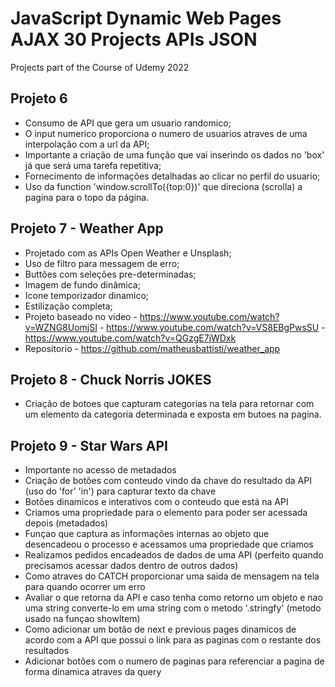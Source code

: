 # JavaScript Dynamic Web Pages AJAX 30 Projects APIs JSON
Projects part of the Course of Udemy 2022

## Projeto 6
- Consumo de API que gera um usuario randomico;
- O input numerico proporciona o numero de usuarios atraves de uma interpolação com a url da API;
- Importante a criação de uma função que vai inserindo os dados no 'box' já que será uma tarefa repetitiva;
- Fornecimento de informações detalhadas ao clicar no perfil do usuario;
- Uso da function 'window.scrollTo({top:0})' que direciona (scrolla) a pagina para o topo da página.

## Projeto 7 - Weather App
- Projetado com as APIs Open Weather e Unsplash;
- Uso de filtro para messagem de erro;
- Buttões com seleções pre-determinadas;
- Imagem de fundo dinâmica;
- Icone temporizador dinamico;
- Estilização completa;
- Projeto baseado no video - https://www.youtube.com/watch?v=WZNG8UomjSI
                           - https://www.youtube.com/watch?v=VS8EBgPwsSU
                           - https://www.youtube.com/watch?v=QGzgE7jWDxk
- Repositorio              - https://github.com/matheusbattisti/weather_app

## Projeto 8 - Chuck Norris JOKES
- Criação de botoes que capturam categorias na tela para retornar com um elemento da categoria determinada e exposta em butoes na pagina.

## Projeto 9 - Star Wars API
- Importante no acesso de metadados
- Criação de botões com conteudo vindo da chave do resultado da API (uso do 'for' 'in') para capturar texto da chave
- Botões dinamicos e interativos com o conteudo que está na API
- Criamos uma propriedade para o elemento para poder ser acessada depois (metadados)
- Funçao que captura as informações internas ao objeto que desencadeou o processo e acessamos uma propriedade que criamos
- Realizamos pedidos encadeados de dados de uma API (perfeito quando precisamos acessar dados dentro de outros dados)
- Como atraves do CATCH proporcionar uma saida de mensagem na tela para quando ocorrer um erro
- Avaliar o que retorna da API e caso tenha como retorno um objeto e nao uma string converte-lo em uma string com o metodo '.stringfy' (metodo usado na funçao showItem)
- Como adicionar um botão de next e previous pages dinamicos de acordo com a API que possui o link para as paginas com o restante dos resultados
- Adicionar botões com o numero de paginas para referenciar a pagina de forma dinamica atraves da query
